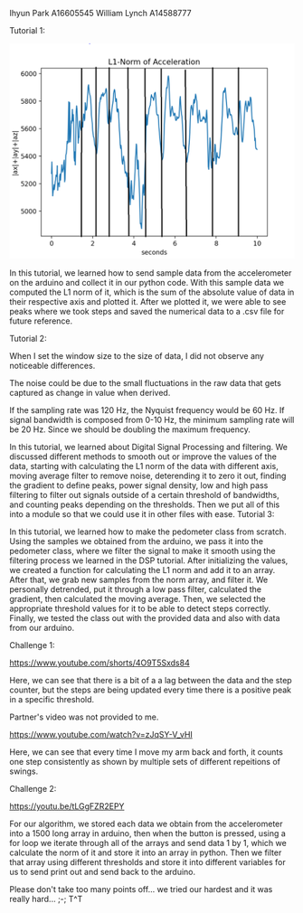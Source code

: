 Ihyun Park A16605545
William Lynch A14588777

Tutorial 1:

![t1_img](images/Peaks.PNG)

In this tutorial, we learned how to send sample data from the accelerometer on the arduino and collect it in our python code. With this sample data we computed the L1 norm of it, which is the sum of the absolute value of data in their respective axis and plotted it. After we plotted it, we were able to see peaks where we took steps and saved the numerical data to a .csv file for future reference.

Tutorial 2:

When I set the window size to the size of data, I did not observe any noticeable differences.

The noise could be due to the small fluctuations in the raw data that gets captured as change in value when derived.

If the sampling rate was 120 Hz, the Nyquist frequency would be 60 Hz. If signal bandwidth is composed from 0-10 Hz, the minimum sampling rate will be 20 Hz. Since we should be doubling the maximum frequency.

In this tutorial, we learned about Digital Signal Processing and filtering. We discussed different methods to smooth out or improve the values of the data, starting with calculating the L1 norm of the data with different axis, moving average filter to remove noise, deterending it to zero it out, finding the gradient to define peaks, power signal density, low and high pass filtering to filter out signals outside of a certain threshold of bandwidths, and counting peaks depending on the thresholds. Then we put all of this into a module so that we could use it in other files with ease.
Tutorial 3:

In this tutorial, we learned how to make the pedometer class from scratch. Using the samples we obtained from the arduino, we pass it into the pedometer class, where we filter the signal to make it smooth using the filtering process we learned in the DSP tutorial. After initializing the values, we created a function for calculating the L1 norm and add it to an array. After that, we grab new samples from the norm array, and filter it. We personally detrended, put it through a low pass filter, calculated the gradient, then calculated the moving average. Then, we selected the appropriate threshold values for it to be able to detect steps correctly. Finally, we tested the class out with the provided data and also with data from our arduino.

Challenge 1:

https://www.youtube.com/shorts/4O9T5Sxds84

Here, we can see that there is a bit of a a lag between the data and the step counter, but the steps are being updated every time there is a positive peak in a specific threshold.

Partner's video was not provided to me.

https://www.youtube.com/watch?v=zJqSY-V_vHI

Here, we can see that every time I move my arm back and forth, it counts one step consistently as shown by multiple sets of different repeitions of swings.

Challenge 2:

https://youtu.be/tLGgFZR2EPY

For our algorithm, we stored each data we obtain from the accelerometer into a 1500 long array in arduino, then when the button is pressed, using a for loop we iterate through all of the arrays and send data 1 by 1, which we calculate the norm of it and store it into an array in python. Then we filter that array using different thresholds and store it into different variables for us to send print out and send back to the arduino.

Please don't take too many points off... we tried our hardest and it was really hard... ;-; T^T
